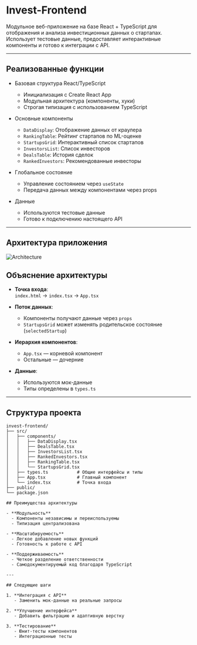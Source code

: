 # Invest-Frontend

Модульное веб-приложение на базе React + TypeScript для отображения и анализа инвестиционных данных о стартапах. Использует тестовые данные, предоставляет интерактивные компоненты и готово к интеграции с API.

---

## Реализованные функции

- Базовая структура React/TypeScript
  - Инициализация с Create React App
  - Модульная архитектура (компоненты, хуки)
  - Строгая типизация с использованием TypeScript

- Основные компоненты
  - `DataDisplay`: Отображение данных от краулера
  - `RankingTable`: Рейтинг стартапов по ML-оценке
  - `StartupsGrid`: Интерактивный список стартапов
  - `InvestorsList`: Список инвесторов
  - `DealsTable`: История сделок
  - `RankedInvestors`: Рекомендованные инвесторы

- Глобальное состояние
  - Управление состоянием через `useState`
  - Передача данных между компонентами через props

- Данные
  - Используются тестовые данные
  - Готово к подключению настоящего API

---

## Архитектура приложения
![Architecture](https://github.com/user-attachments/assets/80bb9cba-d30d-4f40-af51-6a3dae6ec58c)

## Объяснение архитектуры

- **Точка входа**:  
  `index.html` → `index.tsx` → `App.tsx`

- **Поток данных**:  
  - Компоненты получают данные через `props`  
  - `StartupsGrid` может изменять родительское состояние (`selectedStartup`)

- **Иерархия компонентов**:  
  - `App.tsx` — корневой компонент  
  - Остальные — дочерние

- **Данные**:  
  - Используются мок-данные  
  - Типы определены в `types.ts`

---

## Структура проекта

```plaintext
invest-frontend/
├── src/
│   ├── components/
│   │   ├── DataDisplay.tsx
│   │   ├── DealsTable.tsx
│   │   ├── InvestorsList.tsx
│   │   ├── RankedInvestors.tsx
│   │   ├── RankingTable.tsx
│   │   └── StartupsGrid.tsx
│   ├── types.ts           # Общие интерфейсы и типы
│   ├── App.tsx            # Главный компонент
│   └── index.tsx          # Точка входа
├── public/
└── package.json

## Преимущества архитектуры

- **Модульность**
  - Компоненты независимы и переиспользуемы
  - Типизация централизована

- **Масштабируемость**
  - Легкое добавление новых функций
  - Готовность к работе с API

- **Поддерживаемость**
  - Четкое разделение ответственности
  - Самодокументируемый код благодаря TypeScript

---

## Следующие шаги

1. **Интеграция с API**
   - Заменить мок-данные на реальные запросы

2. **Улучшение интерфейса**
   - Добавить фильтрацию и адаптивную верстку

3. **Тестирование**
   - Юнит-тесты компонентов
   - Интеграционные тесты



